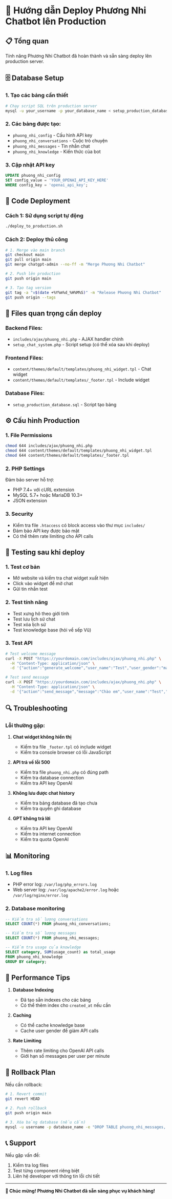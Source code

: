 # 🚀 Hướng dẫn Deploy Phương Nhi Chatbot lên Production

## 📋 Tổng quan
Tính năng Phương Nhi Chatbot đã hoàn thành và sẵn sàng deploy lên production server.

## 🗄️ Database Setup

### 1. Tạo các bảng cần thiết
```bash
# Chạy script SQL trên production server
mysql -u your_username -p your_database_name < setup_production_database.sql
```

### 2. Các bảng được tạo:
- `phuong_nhi_config` - Cấu hình API key
- `phuong_nhi_conversations` - Cuộc trò chuyện
- `phuong_nhi_messages` - Tin nhắn chat
- `phuong_nhi_knowledge` - Kiến thức của bot

### 3. Cập nhật API key
```sql
UPDATE phuong_nhi_config 
SET config_value = 'YOUR_OPENAI_API_KEY_HERE' 
WHERE config_key = 'openai_api_key';
```

## 🔧 Code Deployment

### Cách 1: Sử dụng script tự động
```bash
./deploy_to_production.sh
```

### Cách 2: Deploy thủ công
```bash
# 1. Merge vào main branch
git checkout main
git pull origin main
git merge chatgpt-admin --no-ff -m "Merge Phương Nhi Chatbot"

# 2. Push lên production
git push origin main

# 3. Tạo tag version
git tag -a "v$(date +%Y%m%d_%H%M%S)" -m "Release Phương Nhi Chatbot"
git push origin --tags
```

## 📁 Files quan trọng cần deploy

### Backend Files:
- `includes/ajax/phuong_nhi.php` - AJAX handler chính
- `setup_chat_system.php` - Script setup (có thể xóa sau khi deploy)

### Frontend Files:
- `content/themes/default/templates/phuong_nhi_widget.tpl` - Chat widget
- `content/themes/default/templates/_footer.tpl` - Include widget

### Database Files:
- `setup_production_database.sql` - Script tạo bảng

## ⚙️ Cấu hình Production

### 1. File Permissions
```bash
chmod 644 includes/ajax/phuong_nhi.php
chmod 644 content/themes/default/templates/phuong_nhi_widget.tpl
chmod 644 content/themes/default/templates/_footer.tpl
```

### 2. PHP Settings
Đảm bảo server hỗ trợ:
- PHP 7.4+ với cURL extension
- MySQL 5.7+ hoặc MariaDB 10.3+
- JSON extension

### 3. Security
- Kiểm tra file `.htaccess` có block access vào thư mục `includes/`
- Đảm bảo API key được bảo mật
- Có thể thêm rate limiting cho API calls

## 🧪 Testing sau khi deploy

### 1. Test cơ bản
- Mở website và kiểm tra chat widget xuất hiện
- Click vào widget để mở chat
- Gửi tin nhắn test

### 2. Test tính năng
- Test xưng hô theo giới tính
- Test lưu lịch sử chat
- Test xóa lịch sử
- Test knowledge base (hỏi về sếp Vũ)

### 3. Test API
```bash
# Test welcome message
curl -X POST "https://yourdomain.com/includes/ajax/phuong_nhi.php" \
  -H "Content-Type: application/json" \
  -d '{"action":"generate_welcome","user_name":"Test","user_gender":"male"}'

# Test send message
curl -X POST "https://yourdomain.com/includes/ajax/phuong_nhi.php" \
  -H "Content-Type: application/json" \
  -d '{"action":"send_message","message":"Chào em","user_name":"Test","user_gender":"male","chat_history":[],"session_id":"test123"}'
```

## 🔍 Troubleshooting

### Lỗi thường gặp:

1. **Chat widget không hiển thị**
   - Kiểm tra file `_footer.tpl` có include widget
   - Kiểm tra console browser có lỗi JavaScript

2. **API trả về lỗi 500**
   - Kiểm tra file `phuong_nhi.php` có đúng path
   - Kiểm tra database connection
   - Kiểm tra API key OpenAI

3. **Không lưu được chat history**
   - Kiểm tra bảng database đã tạo chưa
   - Kiểm tra quyền ghi database

4. **GPT không trả lời**
   - Kiểm tra API key OpenAI
   - Kiểm tra internet connection
   - Kiểm tra quota OpenAI

## 📊 Monitoring

### 1. Log files
- PHP error log: `/var/log/php_errors.log`
- Web server log: `/var/log/apache2/error.log` hoặc `/var/log/nginx/error.log`

### 2. Database monitoring
```sql
-- Kiểm tra số lượng conversations
SELECT COUNT(*) FROM phuong_nhi_conversations;

-- Kiểm tra số lượng messages
SELECT COUNT(*) FROM phuong_nhi_messages;

-- Kiểm tra usage của knowledge
SELECT category, SUM(usage_count) as total_usage 
FROM phuong_nhi_knowledge 
GROUP BY category;
```

## 🎯 Performance Tips

1. **Database Indexing**
   - Đã tạo sẵn indexes cho các bảng
   - Có thể thêm index cho `created_at` nếu cần

2. **Caching**
   - Có thể cache knowledge base
   - Cache user gender để giảm API calls

3. **Rate Limiting**
   - Thêm rate limiting cho OpenAI API calls
   - Giới hạn số messages per user per minute

## 🔄 Rollback Plan

Nếu cần rollback:
```bash
# 1. Revert commit
git revert HEAD

# 2. Push rollback
git push origin main

# 3. Xóa bảng database (nếu cần)
mysql -u username -p database_name -e "DROP TABLE phuong_nhi_messages, phuong_nhi_conversations, phuong_nhi_knowledge, phuong_nhi_config;"
```

## 📞 Support

Nếu gặp vấn đề:
1. Kiểm tra log files
2. Test từng component riêng biệt
3. Liên hệ developer với thông tin lỗi chi tiết

---

**🎉 Chúc mừng! Phương Nhi Chatbot đã sẵn sàng phục vụ khách hàng!**
